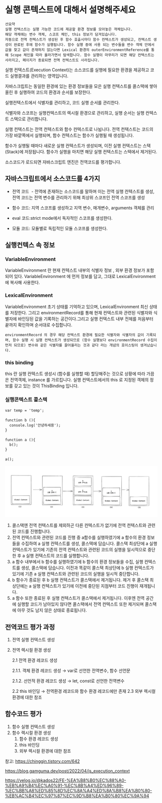 # 실행 콘텍스트에 대해서 설명해주세요

```
선요약
실행 컨텍스트는 실행 가능한 코드에 제공할 환경 정보를 모아놓은 객체입니다.
해당 객체에는 변수 객체, 스코프 체인, this 정보가 담겨있습니다.
자동으로 전역 컨텍스트가 생성된 후 함수 호출시마다 함수 컨텍스트가 생성되고, 컨텍스트 생성이 완료된 후에 함수가 실행됩니다. 함수 실행 중에 사용 되는 변수들을 변수 객체 안에서 값을 찾고 값이 존재하지 않는다면 Lexical 환경의 outerEnvironmentReference를 통해 Scope 체인을 따라 올라가면서 탐색합니다. 함수 실행이 마무리가 되면 해당 컨텍스트는 사라지고, 페이지가 종료되면 전역 컨텍스트도 사라집니다.

```

실행 컨텍스트(Execution Context)는 소스코드를 실행에 필요한 환경을 제공하고 코드 실행결과를 관리하는 영역입니다.

자바스크립트는 동일한 환경에 있는 환경 정보들을 모은 실행 컨텍스트를 콜스택에 쌓아올린 후 실행하여 코드의 환경과 순서를 보장한다.

실행컨텍스트에서 식별자를 관리하고, 코드 실행 순서를 관리한다.

식별자와 스코프는 실행컨텍스트의 렉시컬 환경으로 관리하고, 실행 순서는 실행 컨텍스트 스택으로 관리합니다.

실행 컨텍스트는 전역 컨텍스트와 함수 컨텍스트로 나뉩니다. 전역 컨텍스트는 코드의 가장 바깥쪽에서 실행되며, 함수 컨텍스트는 함수가 실행될 때 생성됩니다.

함수가 실행될 때마다 새로운 실행 컨텍스트가 생성되며, 이전 실행 컨텍스트는 스택(Stack)에 저장됩니다. 함수가 실행을 마치면 해당 실행 컨텍스트는 스택에서 제거된다.

소스코드가 로드되면 자바스크립트 엔진은 전역코드를 평가합니다.

## 자바스크립트에서 소스코드를 4가지

- 전역 코드  - 전역에 존재하는 소스코드를 말하며 이는 전역 실행 컨텍스트를 생성,  전역 코드는 전역 변수를 관리하기 위해 최상위 스코프인 전역 스코프를 생성

- 함수 코드: 지역 스코프를 생성하고 지역 변수, 매개변수, arguments 객체를 관리

- eval 코드:strict mode에서 독자적인 스코프를 생성한다.

- 모듈 코드: 모듈별로 독립적인 모듈 스코프를 생성한다.

## 실행컨텍스 속 정보

### VariableEnvironment

VariableEnvironment 란 현재 컨텍스트 내부의 식별자 정보 , 외부 환경 정보가 포함되어 있다.
VariableEnvironment 에 먼저 정보를 담고, 그대로 LexicalEnvironment 에 복사해 사용한다.

### LexicalEnvironment

VariableEnvironment 초기 상태를 기억하고 있으며, LexicalEnvironment 최신 상태를 저장한다.
그리고 environmentRecord를 통해 현재 컨텍스트와 관련된 식별자와 식별자에 바인딩된 값을 기록하는 공간이다.그리고 실행 컨텍스트 내부 전체를 처음부터 끝까지 확인하며 순서대로 수집합니다.

```
environmentRecord 의 경우 해당 컨텍스트 환경에 필요한 식별자와 식별자의 값이 기록되며, 함수 실행 시 실행 컨텍스트가 생성되므로 (함수 실행보다 environmentRecord 수집이 먼저 되므로) 변수와 같은 식별자를 끌어올리는 것과 같다 라는 개념의 호이스팅이 생겨났습니다.
```

### this binding

this 란 실행 컨텍스트 생성시 (함수를 실행할 때) 할당해주는 것으로 상황에 따라 가끔은 전역객체, instance 를 가르킵니다.
실행 컨텍스트에서의 this 로 지정된 객체의 정보를 갖고 있는 것이 ThisBinding 입니다.

### 실행콘텍스트 콜스텍

```
var temp = 'temp';

function b (){
  console.log('안녕하세용');
}

function a (){
  b();
}

a();
```

![alt text](image.png)

1. 콜스택엔 전역 컨텍스트를 제외하곤 다른 컨텍스트가 없기에 전역 컨텍스트와 관련된 코드를 진행합니다.
2. 전역 컨텍스트와 관련된 코드를 진행 중 a함수를 실행하였기에 a 함수의 환경 정보들을 수집하여 a 실행 컨텍스트를 생성, 콜스택에 담습니다.
   콜스택 최상단에 a 실행 컨텍스트가 있기에 기존의 전역 컨텍스트와 관련된 코드의 실행을 일시적으로 중단한 후 a 실행 컨텍스트의 코드를 실행합니다.
3. a 함수 내부에서 b 함수를 실행하였기에 b 함수의 환경 정보들을 수집, 실행 컨텍스트를 생성, 콜스택에 담습니다. 이전과 똑같이 콜스택 최상단에 b 실행 컨텍스트가 있기에 기존 a 실행 컨텍스트와 관련된 코드의 실행을 일시적 중단합니다.
4. b 함수가 종료된 후 b 실행 컨텍스트가 콜스택에서 제거됩니다. 제거 후 콜스택 최상단에는 a 실행 컨텍스트가 있기에 이전에 중단된 지점부터 코드 진행이 재개됩니다.
5. a 함수 또한 종료된 후 실행 컨텍스트가 콜스택에서 제거됩니다.
   이후엔 전역 공간에 실행할 코드가 남아있지 않다면 콜스택에서 전역 컨텍스트 또한 제거되며 콜스택에 아무 것도 남지 않은 상태로 종료됩니다.

## 전역코드 평가 과정

1. 전역 실행 컨텍스트 생성
2. 전역 렉시컬 환경 생성

   2.1 전역 환경 레코드 생성

   2.1.1. 객체 환경 레코드 생성 → var로 선언한 전역변수, 함수 선언문

   2.1.2. 선언적 환경 레코드 생성 → let, const로 선언한 전역변수

   2.2 this 바인딩 → 전역환경 레코드와 함수 환경 레코드에만 존재
   2.3 외부 렉시컬 환경에 대한 참조

## 함수코드 평가

1. 함수 실행 컨텍스트 생성
2. 함수 렉시컬 환경 생성
   1. 함수 환경 레코드 생성
   2. this 바인딩
   3. 외부 렉시컬 환경에 대한 참조

참고:
https://chinggin.tistory.com/642

https://blog.gamguma.dev/post/2022/04/js_execution_context

https://velog.io/@kados22/FE-%EA%B8%B0%EC%88%A0-%EB%A9%B4%EC%A0%91-%EC%8B%A4%ED%96%89-%EC%BB%A8%ED%85%8D%EC%8A%A4%ED%8A%B8%EA%B0%80-%EB%AC%B4%EC%97%87%EC%9D%B8%EA%B0%80%EC%9A%94
